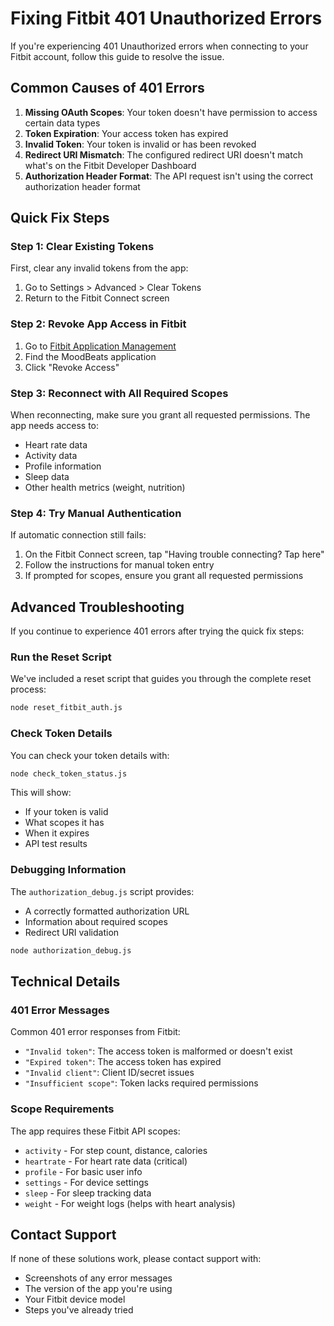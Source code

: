 # Fixing Fitbit 401 Unauthorized Errors

If you're experiencing 401 Unauthorized errors when connecting to your Fitbit account, follow this guide to resolve the issue.

## Common Causes of 401 Errors

1. **Missing OAuth Scopes**: Your token doesn't have permission to access certain data types
2. **Token Expiration**: Your access token has expired
3. **Invalid Token**: Your token is invalid or has been revoked
4. **Redirect URI Mismatch**: The configured redirect URI doesn't match what's on the Fitbit Developer Dashboard
5. **Authorization Header Format**: The API request isn't using the correct authorization header format

## Quick Fix Steps

### Step 1: Clear Existing Tokens

First, clear any invalid tokens from the app:

1. Go to Settings > Advanced > Clear Tokens
2. Return to the Fitbit Connect screen

### Step 2: Revoke App Access in Fitbit

1. Go to [Fitbit Application Management](https://www.fitbit.com/settings/applications)
2. Find the MoodBeats application
3. Click "Revoke Access"

### Step 3: Reconnect with All Required Scopes

When reconnecting, make sure you grant all requested permissions. The app needs access to:

- Heart rate data
- Activity data
- Profile information 
- Sleep data
- Other health metrics (weight, nutrition)

### Step 4: Try Manual Authentication

If automatic connection still fails:

1. On the Fitbit Connect screen, tap "Having trouble connecting? Tap here"
2. Follow the instructions for manual token entry
3. If prompted for scopes, ensure you grant all requested permissions

## Advanced Troubleshooting

If you continue to experience 401 errors after trying the quick fix steps:

### Run the Reset Script

We've included a reset script that guides you through the complete reset process:

```bash
node reset_fitbit_auth.js
```

### Check Token Details

You can check your token details with:

```bash
node check_token_status.js
```

This will show:
- If your token is valid
- What scopes it has
- When it expires
- API test results

### Debugging Information

The `authorization_debug.js` script provides:
- A correctly formatted authorization URL
- Information about required scopes
- Redirect URI validation

```bash
node authorization_debug.js
```

## Technical Details

### 401 Error Messages

Common 401 error responses from Fitbit:

- `"Invalid token"`: The access token is malformed or doesn't exist
- `"Expired token"`: The access token has expired
- `"Invalid client"`: Client ID/secret issues
- `"Insufficient scope"`: Token lacks required permissions

### Scope Requirements

The app requires these Fitbit API scopes:
- `activity` - For step count, distance, calories
- `heartrate` - For heart rate data (critical)
- `profile` - For basic user info
- `settings` - For device settings
- `sleep` - For sleep tracking data
- `weight` - For weight logs (helps with heart analysis)

## Contact Support

If none of these solutions work, please contact support with:
- Screenshots of any error messages
- The version of the app you're using
- Your Fitbit device model
- Steps you've already tried
